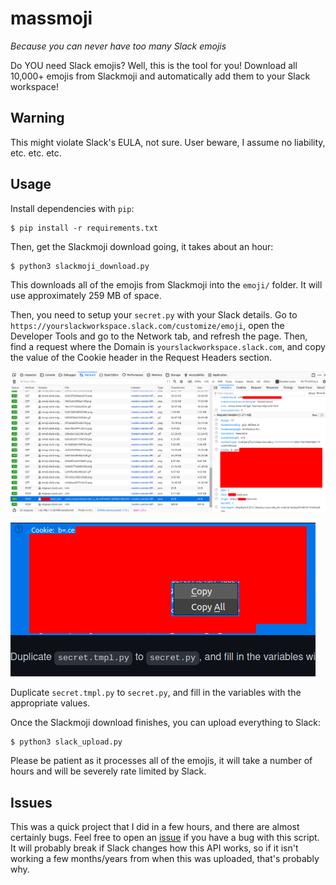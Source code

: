 # massmoji

_Because you can never have too many Slack emojis_

Do YOU need Slack emojis? Well, this is the tool for you! Download all 10,000+ emojis from Slackmoji and automatically add them to your Slack workspace!

## Warning

This might violate Slack's EULA, not sure. User beware, I assume no liability, etc. etc. etc.

## Usage

Install dependencies with `pip`:

```
$ pip install -r requirements.txt
```

Then, get the Slackmoji download going, it takes about an hour:

```
$ python3 slackmoji_download.py
```

This downloads all of the emojis from Slackmoji into the `emoji/` folder. It will use approximately 259 MB of space.

Then, you need to setup your `secret.py` with your Slack details. Go to `https://yourslackworkspace.slack.com/customize/emoji`, open the Developer Tools and go to the Network tab, and refresh the page. Then, find a request where the Domain is `yourslackworkspace.slack.com`, and copy the value of the Cookie header in the Request Headers section.

![Developer tools](img/devtools1.png)

![Right click on the Cookie header](img/devtools2.png)

Duplicate `secret.tmpl.py` to `secret.py`, and fill in the variables with the appropriate values. 

Once the Slackmoji download finishes, you can upload everything to Slack:

```
$ python3 slack_upload.py
```

Please be patient as it processes all of the emojis, it will take a number of hours and will be severely rate limited by Slack.

## Issues

This was a quick project that I did in a few hours, and there are almost certainly bugs. Feel free to open an [issue](https://github.com/captainGeech42/massmoji/issues) if you have a bug with this script. It will probably break if Slack changes how this API works, so if it isn't working a few months/years from when this was uploaded, that's probably why.
